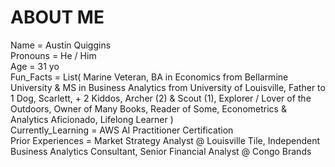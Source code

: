 # ABOUT ME
Name = Austin Quiggins  
Pronouns = He / Him  
Age = 31 yo  
Fun_Facts = List(
  Marine Veteran,
  BA in Economics from Bellarmine University & MS in Business Analytics from University of Louisville,
  Father to 1 Dog, Scarlett, + 2 Kiddos, Archer (2) & Scout (1),
  Explorer / Lover of the Outdoors,
  Owner of Many Books, Reader of Some,
  Econometrics & Analytics Aficionado,
  Lifelong Learner
  )  
Currently_Learning = AWS AI Practitioner Certification  
Prior Experiences = Market Strategy Analyst @ Louisville Tile, Independent Business Analytics Consultant, Senior Financial Analyst @ Congo Brands  
